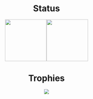 <div align="center">
  <h1>Status</h1>
  <img height="137px" src="https://github-readme-stats.vercel.app/api?username=shennoki&show_icons=true&theme=nord&hide_border=true&hide_title=true&border_radius=0&line_height=21&count_private=true&include_all_commits=true" /><img height="137px" src="https://github-readme-stats.vercel.app/api/top-langs/?username=shennoki&layout=compact&theme=nord&hide_title=true&hide_border=true&border_radius=0" />
  <h1>Trophies</h1>
  <img src="https://github-profile-trophy.vercel.app/?username=shennoki&theme=nord&column=7&no-frame=true&margin-w=11">
</div> 
